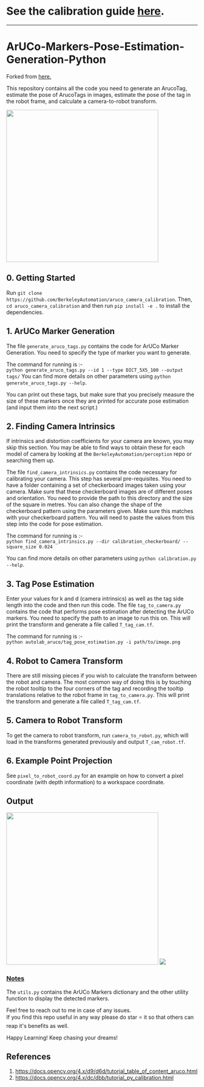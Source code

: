 # See the calibration guide [here](https://github.com/HIRO-group/aruco_camera_calibration/wiki/Calibration-Guide).

---

# ArUCo-Markers-Pose-Estimation-Generation-Python

Forked from [here.](https://github.com/GSNCodes/ArUCo-Markers-Pose-Estimation-Generation-Python)

This repository contains all the code you need to generate an ArucoTag, estimate the pose of ArucoTags in images, estimate the pose of the tag in the robot frame, and calculate a camera-to-robot transform.

<img src = 'autolab_aruco/Images/pose_output_image.png' width=400 height=400>

## 0. Getting Started
Run `git clone https://github.com/BerkeleyAutomation/aruco_camera_calibration`. Then, `cd aruco_camera_calibration` and then run `pip install -e .` to install the dependencies.

## 1. ArUCo Marker Generation
The file `generate_aruco_tags.py` contains the code for ArUCo Marker Generation.
You need to specify the type of marker you want to generate.

The command for running is :-  
`python generate_aruco_tags.py --id 1 --type DICT_5X5_100 --output tags/`
You can find more details on other parameters using `python generate_aruco_tags.py --help`.

You can print out these tags, but make sure that you precisely measure the size of these markers once they are printed for accurate pose estimation (and input them into the next script.)

## 2. Finding Camera Intrinsics
If intrinsics and distortion coefficients for your camera are known, you may skip this section. You may be able to find ways to obtain these for each model of camera by looking at the `BerkeleyAutomation/perception` repo or searching them up.

The file `find_camera_intrinsics.py` contains the code necessary for calibrating your camera. This step has several pre-requisites. You need to have a folder containing a set of checkerboard images taken using your camera. Make sure that these checkerboard images are of different poses and orientation. You need to provide the path to this directory and the size of the square in metres. You can also change the shape of the checkerboard pattern using the parameters given. Make sure this matches with your checkerboard pattern. You will need to paste the values from this step into the code for pose estimation.

The command for running is :-  
`python find_camera_intrinsics.py --dir calibration_checkerboard/ --square_size 0.024`

You can find more details on other parameters using `python calibration.py --help`.

## 3. Tag Pose Estimation
Enter your values for k and d (camera intrinsics) as well as the tag side length into the code and then run this code. The file `tag_to_camera.py` contains the code that performs pose estimation after detecting the ArUCo markers. You need to specify the path to an image to run this on. This will print the transform and generate a file called `T_tag_cam.tf`.

The command for running is :-  
`python autolab_aruco/tag_pose_estimation.py -i path/to/image.png`  

## 4. Robot to Camera Transform
There are still missing pieces if you wish to calculate the transform between the robot and camera. The most common way of doing this is by touching the robot tooltip to the four corners of the tag and recording the tooltip translations relative to the robot frame in `tag_to_camera.py`. This will print the transform and generate a file called `T_tag_cam.tf`.

## 5. Camera to Robot Transform
To get the camera to robot transform, run `camera_to_robot.py`, which will load in the transforms generated previously and output `T_cam_robot.tf`.

## 6. Example Point Projection
See `pixel_to_robot_coord.py` for an example on how to convert a pixel coordinate (with depth information) to a workspace coordinate. 

## Output

<img src ='autolab_aruco/Images/output_sample.png' width = 400>  

<img src ='autolab_aruco/Images/pose_output.gif'>

### <ins>Notes</ins>
The `utils.py` contains the ArUCo Markers dictionary and the other utility function to display the detected markers.

Feel free to reach out to me in case of any issues.  
If you find this repo useful in any way please do star ⭐️ it so that others can reap it's benefits as well.

Happy Learning! Keep chasing your dreams!

## References
1. https://docs.opencv.org/4.x/d9/d6d/tutorial_table_of_content_aruco.html
2. https://docs.opencv.org/4.x/dc/dbb/tutorial_py_calibration.html
